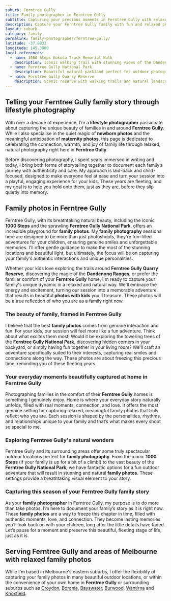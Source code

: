 ```yaml
---
suburb: Ferntree Gully
title: Family photographer in Ferntree Gully
subtitle: Capturing your precious moments in Ferntree Gully with relaxed family photos
description: Capture your Ferntree Gully family with fun and relaxed photography. Family sessions are available in your home or at scenic Melbourne locations.
layout: suburb
category: family
permalink: family-photographer/ferntree-gully/
latitude: -37.8833
longitude: 145.3000
local_references:
  - name: 1000 Steps Kokoda Track Memorial Walk
    description: Iconic walking trail with stunning views of the Dandenong Ranges
  - name: Ferntree Gully National Park
    description: Beautiful natural parkland perfect for outdoor photography sessions
  - name: Ferntree Gully Quarry Reserve
    description: Scenic reserve with walking trails and natural landscapes
---
```


## Telling your Ferntree Gully family story through lifestyle photography

With over a decade of experience, I’m a **lifestyle photographer** passionate about capturing the unique beauty of families in and around **Ferntree Gully**. While I also specialise in the quiet magic of **newborn photos** and the meaningful anticipation of **maternity photos**, this page is dedicated to celebrating the connection, warmth, and joy of family life through relaxed, natural photography right here in **Ferntree Gully**.

Before discovering photography, I spent years immersed in writing and today, I bring both forms of storytelling together to document each family’s journey with authenticity and care. My approach is laid-back and child-focused, designed to make everyone feel at ease and turn your session into a playful, engaging experience for your kids. These years are fleeting, and my goal is to help you hold onto them, just as they are, before they slip quietly into memory.

## Family photos in Ferntree Gully

Ferntree Gully, with its breathtaking natural beauty, including the iconic **1000 Steps** and the sprawling **Ferntree Gully National Park**, offers an incredible playground for **family photos**. My **family photography** sessions here are designed to be more than just photoshoots, they're fun-filled adventures for your children, ensuring genuine smiles and unforgettable memories. I'll offer gentle guidance to make the most of the stunning locations and beautiful light, but ultimately, the focus will be on capturing your family's authentic interactions and unique personalities.

Whether your kids love exploring the trails around **Ferntree Gully Quarry Reserve**, discovering the magic of the **Dandenong Ranges**, or prefer the familiar comfort of your **Ferntree Gully** home, I'm ready to capture your family's unique dynamic in a relaxed and natural way. We'll embrace the energy and excitement, turning our session into a memorable adventure that results in beautiful **photos with kids** you'll treasure. These photos will be a true reflection of who you are as a family right now.

### The beauty of family, framed in Ferntree Gully

I believe that the best **family photos** comes from genuine interaction and fun. For your kids, our session will feel more like a fun adventure. Think about what excites them most! Would it be exploring the towering trees of the **Ferntree Gully National Park**, discovering hidden corners in your backyard, or simply having fun together in your living room? We'll craft an adventure specifically suited to their interests, capturing real smiles and connections along the way. These photos are about freezing this precious time, reminding you of these fleeting years.

### Your everyday moments beautifully captured at home in Ferntree Gully

Photographing families in the comfort of their **Ferntree Gully** homes is something I genuinely enjoy. Home is where your everyday story naturally unfolds, filled with real moments, connection, and love. It offers the most genuine setting for capturing relaxed, meaningful family photos that truly reflect who you are. Each session is shaped by the personalities, rhythms, and relationships unique to your family and that’s what makes every shoot so special to me.

### Exploring Ferntree Gully's natural wonders

Ferntree Gully and its surrounding areas offer some truly spectacular outdoor locations perfect for **family photography**. From the iconic **1000 Steps** (if your family is up for a bit of a climb!) to the vast beauty of the **Ferntree Gully National Park**, we have fantastic options for a fun outdoor adventure that will result in stunning and natural **family photos**. These settings provide a breathtaking visual element to your story.

### Capturing this season of your Ferntree Gully family story

As your **family photographer** in Ferntree Gully, my purpose is to do more than take photos. I’m here to document your family’s story as it is right now. These **family photos** are a way to freeze this chapter in time, filled with authentic moments, love, and connection. They become lasting memories you’ll look back on with your children, long after the little details have faded. Let’s pause for a moment and preserve this beautiful, fleeting stage of life, just as it is.

## Serving Ferntree Gully and areas of Melbourne with relaxed family photos

While I'm based in Melbourne's eastern suburbs, I offer the flexibility of capturing your family photos in many beautiful outdoor locations, or within the convenience of your own home in **Ferntree Gully** or surrounding suburbs such as [Croydon](/family-photos/croydon/), [Boronia](/family-photos/boronia/), [Bayswater](/family-photos/bayswater/), [Burwood](/family-photos/burwood/), [Wantirna](/family-photos/wantirna/) and [Knoxfield](family-photos/Knoxfield/).
